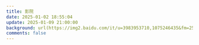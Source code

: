 ```yaml
---
title: 影院
date: 2025-01-02 18:55:04
update: 2025-01-09 21:00:00
background: url(https://img2.baidu.com/it/u=3983953710,1075246435&fm=253&fmt=auto&app=138&f=JPEG?w=889&h=500)
comments: false
---
```



